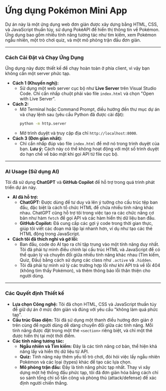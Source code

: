 # Ứng dụng Pokémon Mini App

Dự án này là một ứng dụng web đơn giản được xây dựng bằng HTML, CSS, và JavaScript thuần túy, sử dụng PokéAPI để hiển thị thông tin về Pokémon. Ứng dụng bao gồm nhiều tính năng tương tác như tìm kiếm, xem Pokémon ngẫu nhiên, một trò chơi quiz, và một mô phỏng trận đấu đơn giản.

---

### Cách Cài Đặt và Chạy Ứng Dụng

Ứng dụng này được thiết kế để chạy hoàn toàn ở phía client, vì vậy bạn không cần một server phức tạp.
* **Cách 1 (Khuyến nghị):**
    * Sử dụng một web server cục bộ như **Live Server** trên Visual Studio Code. Chỉ cần nhấp chuột phải vào file `index.html` và chọn "Open with Live Server".
* **Cách 2:**
    * Mở Terminal hoặc Command Prompt, điều hướng đến thư mục dự án và chạy lệnh sau (yêu cầu Python đã được cài đặt):
        ```bash
        python -m http.server
        ```
    * Mở trình duyệt và truy cập địa chỉ `http://localhost:8000`.
* **Cách 3 (Đơn giản nhất):**
    * Chỉ cần nhấp đúp vào file `index.html` để mở nó trong trình duyệt của bạn. **Lưu ý:** Cách này có thể không hoạt động với một số trình duyệt do hạn chế về bảo mật khi gọi API từ file cục bộ.

---

### AI Usage (Sử dụng AI)

Tôi đã sử dụng **ChatGPT** và **GitHub Copilot** để hỗ trợ trong quá trình phát triển dự án này.
* **AI đã hỗ trợ:**
    * **ChatGPT:** Được dùng để tư duy và lên ý tưởng cho cấu trúc tệp ban đầu, đặc biệt là cách tổ chức HTML để chứa nhiều tính năng khác nhau. ChatGPT cũng hỗ trợ tôi trong việc tạo ra các chức năng cơ bản như hàm `fetch` để gọi API và các hàm hiển thị dữ liệu ban đầu.
    * **GitHub Copilot:** Đã cung cấp các gợi ý code trong thời gian thực, giúp tôi viết các đoạn mã lặp lại nhanh hơn, ví dụ như tạo các thẻ HTML động trong JavaScript.
* **Cách tôi đã thích nghi và gỡ lỗi:**
    * Ban đầu, code do AI tạo ra chỉ tập trung vào một tính năng duy nhất. Tôi đã phải tự mình điều chỉnh lại cấu trúc HTML và JavaScript để có thể quản lý và chuyển đổi giữa nhiều tính năng khác nhau (Tìm kiếm, Quiz, Đấu) bằng cách sử dụng các class như `.active` và `.hidden`.
    * Tôi đã phải tự mình xử lý các trường hợp lỗi như khi API trả về lỗi 404 (không tìm thấy Pokémon), và thêm thông báo lỗi thân thiện cho người dùng.

---

### Các Quyết định Thiết kế

* **Lựa chọn Công nghệ:** Tôi đã chọn HTML, CSS và JavaScript thuần túy để giữ dự án ở mức đơn giản và đúng với yêu cầu "không làm quá phức tạp".
* **Cấu trúc Giao diện:** Tôi đã sử dụng một thanh điều hướng đơn giản ở trên cùng để người dùng dễ dàng chuyển đổi giữa các tính năng. Mỗi tính năng được đặt trong một thẻ `<section>` riêng biệt, và chỉ một thẻ được hiển thị tại một thời điểm.
* **Các tính năng tương tác:**
    * **Ngẫu nhiên và Tìm kiếm:** Đây là các tính năng cơ bản, thể hiện khả năng lấy và hiển thị dữ liệu từ API.
    * **Quiz:** Tính năng này thêm yếu tố trò chơi, đòi hỏi việc lấy ngẫu nhiên Pokémon và các loại (types) khác để tạo các lựa chọn.
    * **Mô phỏng trận đấu:** Đây là tính năng phức tạp nhất. Thay vì xây dựng một hệ thống đấu phức tạp, tôi đã đơn giản hóa bằng cách chỉ so sánh tổng chỉ số tấn công và phòng thủ (attack/defense) để xác định người chiến thắng.
